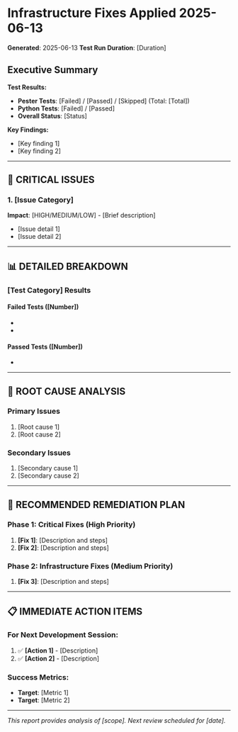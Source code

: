 # Infrastructure Fixes Applied 2025-06-13
**Generated**: 2025-06-13
**Test Run Duration**: [Duration]

## Executive Summary

**Test Results:**
- **Pester Tests**: [Failed] / [Passed] / [Skipped] (Total: [Total])
- **Python Tests**: [Failed] / [Passed]
- **Overall Status**: [Status]

**Key Findings:**
- [Key finding 1]
- [Key finding 2]

---

## 🚨 CRITICAL ISSUES

### 1. [Issue Category]
**Impact**: [HIGH/MEDIUM/LOW] - [Brief description]
- [Issue detail 1]
- [Issue detail 2]

---

## 📊 DETAILED BREAKDOWN

### [Test Category] Results

#### Failed Tests ([Number])
- [Failure category 1]: [Details]
- [Failure category 2]: [Details]

#### Passed Tests ([Number])
- [Success category 1]: [Details]

---

## 🔧 ROOT CAUSE ANALYSIS

### Primary Issues
1. [Root cause 1]
2. [Root cause 2]

### Secondary Issues
1. [Secondary cause 1]
2. [Secondary cause 2]

---

## 🚀 RECOMMENDED REMEDIATION PLAN

### Phase 1: Critical Fixes (High Priority)
1. **[Fix 1]**: [Description and steps]
2. **[Fix 2]**: [Description and steps]

### Phase 2: Infrastructure Fixes (Medium Priority)
1. **[Fix 3]**: [Description and steps]

---

## 📋 IMMEDIATE ACTION ITEMS

### For Next Development Session:
1. ✅ **[Action 1]** - [Description]
2. ✅ **[Action 2]** - [Description]

### Success Metrics:
- **Target**: [Metric 1]
- **Target**: [Metric 2]

---

*This report provides analysis of [scope]. Next review scheduled for [date].*
